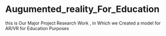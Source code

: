 # Augumented_reality_For_Education
this is Our Major Project Research Work , in Which we Created a model for AR/VR for Education Purposes 
